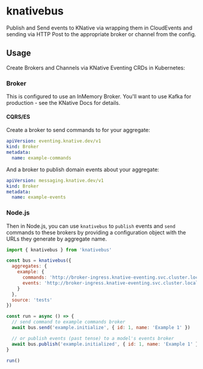# knativebus

Publish and Send events to KNative via wrapping them in CloudEvents and sending via HTTP Post to the appropriate broker or channel from the config.

## Usage

Create Brokers and Channels via KNative Eventing CRDs in Kubernetes:

### Broker

This is configured to use an InMemory Broker. You'll want to use Kafka for production - see the KNative Docs for details.

#### CQRS/ES

Create a broker to send commands to for your aggregate:

```yaml
apiVersion: eventing.knative.dev/v1
kind: Broker
metadata:
  name: example-commands
```

And a broker to publish domain events about your aggregate:

```yaml
apiVersion: messaging.knative.dev/v1
kind: Broker
metadata:
  name: example-events
```

### Node.js

Then in Node.js, you can use `knativebus` to `publish` events and `send` commands to these brokers by providing a configuration object with the URLs they generate by aggregate name.

```javascript
import { knativebus } from 'knativebus'

const bus = knativebus({
  aggregates: {
    example: {
      commands: 'http://broker-ingress.knative-eventing.svc.cluster.local/default/example-commands',
      events: 'http://broker-ingress.knative-eventing.svc.cluster.local/default/example-events'
    }
  },
  source: 'tests'
})

const run = async () => {
  // send command to example commands broker
  await bus.send('example.initialize', { id: 1, name: 'Example 1' })

  // or publish events (past tense) to a model's events broker
  await bus.publish('example.initialized', { id: 1, name: 'Example 1' })
}

run()
```